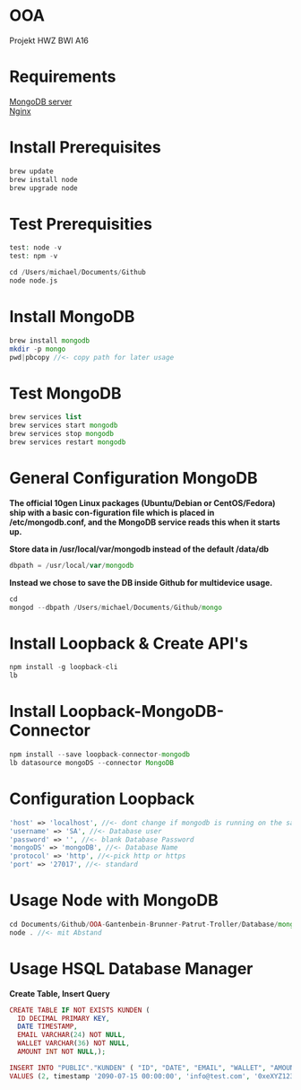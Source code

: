 # OOA
Projekt HWZ BWI A16

# Requirements
<a href="https://mongodb.com" target="_blank">MongoDB server</a><br>
<a href="http://nginx.org" target="_blank">Nginx</a><br>
 
# Install Prerequisites

```php
brew update
brew install node
brew upgrade node
```

# Test Prerequisities

```php
test: node -v
test: npm -v

cd /Users/michael/Documents/Github
node node.js
```

# Install MongoDB

```php
brew install mongodb
mkdir -p mongo
pwd|pbcopy //<- copy path for later usage
```
# Test MongoDB

```php
brew services list
brew services start mongodb
brew services stop mongodb
brew services restart mongodb
```

# General Configuration MongoDB

<b>The official 10gen Linux packages (Ubuntu/Debian or CentOS/Fedora) ship with a basic con-figuration file which is placed in /etc/mongodb.conf, and the MongoDB service reads this when it starts up.</b>

<b>Store data in /usr/local/var/mongodb instead of the default /data/db</b>

```php
dbpath = /usr/local/var/mongodb
```

<b>Instead we chose to save the DB inside Github for multidevice usage.</b>

```php
cd
mongod --dbpath /Users/michael/Documents/Github/mongo
```

# Install Loopback & Create API's

```php
npm install -g loopback-cli
lb
```

# Install Loopback-MongoDB-Connector

```php
npm install --save loopback-connector-mongodb
lb datasource mongoDS --connector MongoDB
```

# Configuration Loopback

```php
'host' => 'localhost', //<- dont change if mongodb is running on the same machine
'username' => 'SA', //<- Database user
'password' => '', //<- blank Database Password
'mongoDS' => 'mongoDB', //<- Database Name
'protocol' => 'http', //<-pick http or https
'port' => '27017', //<- standard
```

# Usage Node with MongoDB

```php
cd Documents/Github/OOA-Gantenbein-Brunner-Patrut-Troller/Database/mongoDB/mongoProject
node . //<- mit Abstand
```

# Usage HSQL Database Manager

<b>Create Table, Insert Query</b>

```php
CREATE TABLE IF NOT EXISTS KUNDEN (
  ID DECIMAL PRIMARY KEY,
  DATE TIMESTAMP,
  EMAIL VARCHAR(24) NOT NULL,
  WALLET VARCHAR(36) NOT NULL,
  AMOUNT INT NOT NULL,);

INSERT INTO "PUBLIC"."KUNDEN" ( "ID", "DATE", "EMAIL", "WALLET", "AMOUNT" )
VALUES (2, timestamp '2090-07-15 00:00:00', 'info@test.com', '0xeXYZ123', 5000);
```